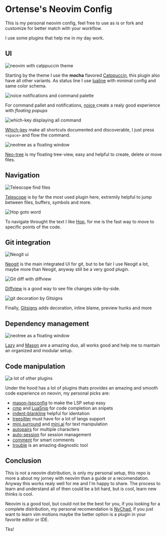 # Ortense's Neovim Config

This is my personal neovim config, feel free to use as is or fork and customize for better match with your workflow.

I use some plugins that help me in my day work.

## UI

![neovim with catppuccin theme](assets/ui-theme.png)

Starting by the theme I use the **mocha** flavored [Catppuccin](https://github.com/catppuccin/nvim), this plugin also have all other variants.
As status line I use [lualine](https://github.com/nvim-lualine/lualine.nvim) with minimal config and same color schema.

![noice notifications and command palette](assets/noice.png)

For command pallet and notifications, [ noice ](https://github.com/folke/noice.nvim) create a realy good experience with _floating popups_

![which-key displaying all command](assets/wk.png)

[Which-key](https://github.com/folke/which-key.nvim) make all shortcuts documented and discoverable, I just press `<space>` and flow the command.

![neotree as a floating window](assets/neo-tree.png)

[Neo-tree](https://github.com/nvim-neo-tree/neo-tree.nvim) is my floating tree-view, easy and helpful to create, delete or move files.

## Navigation

![Telescope find files](assets/telescope.png)

[Telescope](https://github.com/nvim-telescope/telescope.nvim) is by far the most used plugin here, extremily helpful to jump between files, buffers, symbols and more.

![Hop goto word](assets/hop.png)

To navigate throught the text I like [Hop](https://github.com/hadronized/hop.nvim), for me is the fast way to move to specific points of the code. 

## Git integration

![Neogit ui](assets/neogit.png)

[Neogit](https://github.com/NeogitOrg/neogit) is the main integrated UI for git, but to be fair I use Neogit a lot, maybe more than Neogit, anyway still be a very good plugin.

![Git diff with diffview](assets/gitdiff.png)

[Diffview](https://github.com/sindrets/diffview.nvim) is a good way to see file changes side-by-side.

![git decoration by Gitsigns](assets/gitsigns.png)

Finally, [Gitsigns](https://github.com/lewis6991/gitsigns.nvim) adds decoration, inline blame, preview hunks and more 

## Dependency management

![neotree as a floating window](assets/deps.png)

[Lazy](https://github.com/folke/lazy.nvim) and [Mason](https://github.com/williamboman/mason.nvim) are a amazing duo, all works good and help me to mantain an organized and modular setup.

## Code manipulation

![a lot of other plugins](assets/coding.png)

Under the hood has a lot of plugins thats provides an amazing and smooth code experience on neovin, my personal picks are:

- [mason-lspconfig](https://github.com/williamboman/mason-lspconfig.nvim) to make the LSP setup easy
- [cmp](https://github.com/hrsh7th/nvim-cmp) and [LuaSnip](https://github.com/L3MON4D3/LuaSnip) for code completion an snipets
- [indent-blankline](https://github.com/lukas-reineke/indent-blankline.nvim) helpful for identation
- [treesitter](https://github.com/nvim-treesitter/nvim-treesitter) must have for a lot of langs support
- [mini.surround](https://github.com/echasnovski/mini.surround) and [mini.ai](https://github.com/echasnovski/mini.ai) for text manipulation
- [autopairs](https://github.com/windwp/nvim-autopairs) for multiple characters
- [auto-session](https://github.com/rmagatti/auto-session) for session management
- [comment](https://github.com/terrortylor/nvim-comment) for smart comments
- [trouble](https://github.com/folke/trouble.nvim) is an amazing diagnostic tool

## Conclusion

This is not a neovim distribution, is only my personal setup, this repo is more a about my jorney with neovim than a guide or a recomendation.
Anyway this works realy well for me and I'm happy to share.
The process to learn and understand all of then could be a bit hard, but is cool, learn new thinks is cool.

Neovim is a good tool, but could not be the best for you, if you looking for a complete distribution, my personal recomendation is [NvChad](https://nvchad.com/), if you just want to learn vim motions maybe the better option is a plugin in your favorite editor or IDE.

Tks!
